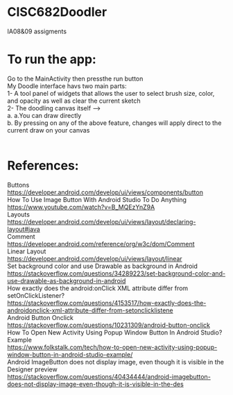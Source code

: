 # CISC682Doodler

IA08&09 assigments <br/>

# To run the app:
  Go to the MainActivity then pressthe run button<br/>
  My Doodle interface havs two main parts:<br/>
    1- A tool panel of widgets that allows the user to select brush size, color, and opacity as well as clear the current sketch <br/>
    2- The doodling canvas itself --> <br/>
        a. a.You can draw directly <br/>
        b. By pressing on any of the above feature, changes will apply direct to the current draw on your canvas
<br/>
<br/>
# References:
  Buttons <br/>
  https://developer.android.com/develop/ui/views/components/button
  <br/>
  How To Use Image Button With Android Studio To Do Anything<br/>
  https://www.youtube.com/watch?v=B_MQEzYnZ9A
  <br/>
  Layouts<br/>
  https://developer.android.com/develop/ui/views/layout/declaring-layout#java
  <br/>
  Comment<br/>
  https://developer.android.com/reference/org/w3c/dom/Comment
  <br/>
  Linear Layout <br/>
  https://developer.android.com/develop/ui/views/layout/linear
  <br/>
  Set background color and use Drawable as background in Android <br/>
  https://stackoverflow.com/questions/34289223/set-background-color-and-use-drawable-as-background-in-android
  <br/>
  How exactly does the android:onClick XML attribute differ from setOnClickListener? <br/>
  https://stackoverflow.com/questions/4153517/how-exactly-does-the-androidonclick-xml-attribute-differ-from-setonclicklistene
  <br/>
  Android Button Onclick<br/>
  https://stackoverflow.com/questions/10231309/android-button-onclick
  <br/>
  How To Open New Activity Using Popup Window Button In Android Studio? Example <br/>
  https://www.folkstalk.com/tech/how-to-open-new-activity-using-popup-window-button-in-android-studio-example/
  <br/>
  Android ImageButton does not display image, even though it is visible in the Designer preview <br/>
  https://stackoverflow.com/questions/40434444/android-imagebutton-does-not-display-image-even-though-it-is-visible-in-the-des
  <br/>
